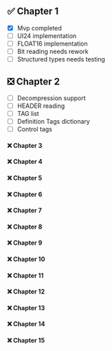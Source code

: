 
## :white_check_mark: Chapter 1

- [x] Mvp completed
- [ ] UI24 implementation
- [ ] FLOAT16 implementation
- [ ] Bit reading needs rework
- [ ] Structured types needs testing

## :negative_squared_cross_mark: Chapter 2

- [ ] Decompression support
- [ ] HEADER reading
- [ ] TAG list
- [ ] Definition Tags dictionary
- [ ] Control tags

#### :x: Chapter 3
#### :x: Chapter 4
#### :x: Chapter 5
#### :x: Chapter 6
#### :x: Chapter 7
#### :x: Chapter 8
#### :x: Chapter 9
#### :x: Chapter 10
#### :x: Chapter 11
#### :x: Chapter 12
#### :x: Chapter 13
#### :x: Chapter 14
#### :x: Chapter 15